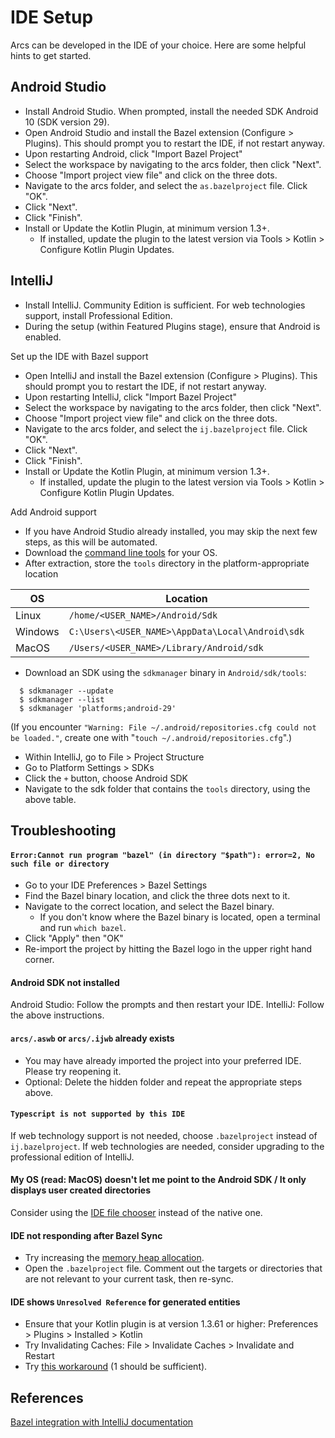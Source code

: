 # IDE Setup

Arcs can be developed in the IDE of your choice. Here are some helpful hints to get started.

## Android Studio

- Install Android Studio. When prompted, install the needed SDK Android 10 (SDK version 29).
- Open Android Studio and install the Bazel extension (Configure > Plugins). This should prompt you to restart the IDE, if not restart anyway.
- Upon restarting Android, click "Import Bazel Project"
- Select the workspace by navigating to the arcs folder, then click "Next".
- Choose "Import project view file" and click on the three dots.
- Navigate to the arcs folder, and select the `as.bazelproject` file. Click "OK".
- Click "Next".
- Click "Finish".
- Install or Update the Kotlin Plugin, at minimum version 1.3+.
  - If installed, update the plugin to the latest version via Tools > Kotlin > Configure Kotlin Plugin Updates. 

## IntelliJ

- Install IntelliJ. Community Edition is sufficient. For web technologies support, install Professional Edition.
- During the setup (within Featured Plugins stage), ensure that Android is enabled.

Set up the IDE with Bazel support
- Open IntelliJ and install the Bazel extension (Configure > Plugins). This should prompt you to restart the IDE, if not restart anyway.
- Upon restarting IntelliJ, click "Import Bazel Project"
- Select the workspace by navigating to the arcs folder, then click "Next".
- Choose "Import project view file" and click on the three dots.
- Navigate to the arcs folder, and select the `ij.bazelproject` file. Click "OK".
- Click "Next".
- Click "Finish".
- Install or Update the Kotlin Plugin, at minimum version 1.3+.
  - If installed, update the plugin to the latest version via Tools > Kotlin > Configure Kotlin Plugin Updates. 

Add Android support
- If you have Android Studio already installed, you may skip the next few steps, as this will be automated.
- Download the [command line tools](https://developer.android.com/studio/#command-tools) for your OS. 
- After extraction, store the `tools` directory in the platform-appropriate location

| OS       | Location  |
| -------- | --------- |
| Linux    | `/home/<USER_NAME>/Android/Sdk` |
| Windows  | `C:\Users\<USER_NAME>\AppData\Local\Android\sdk` |
| MacOS    | `/Users/<USER_NAME>/Library/Android/sdk` |

- Download an SDK using the `sdkmanager` binary in `Android/sdk/tools`:
```
  $ sdkmanager --update
  $ sdkmanager --list
  $ sdkmanager 'platforms;android-29'
```
(If you encounter `"Warning: File ~/.android/repositories.cfg could not be loaded."`, create one with "`touch ~/.android/repositories.cfg`".)
- Within IntelliJ, go to File > Project Structure
- Go to Platform Settings > SDKs
- Click the `+` button, choose Android SDK
- Navigate to the sdk folder that contains the `tools` directory, using the above table. 


## Troubleshooting

#### `Error:Cannot run program "bazel" (in directory "$path"): error=2, No such file or directory`

- Go to your IDE Preferences > Bazel Settings
- Find the Bazel binary location, and click the three dots next to it.
- Navigate to the correct location, and select the Bazel binary.
  - If you don't know where the Bazel binary is located, open a terminal and run `which bazel`.
- Click "Apply" then "OK"
- Re-import the project by hitting the Bazel logo in the upper right hand corner.

#### Android SDK not installed

Android Studio: Follow the prompts and then restart your IDE.
IntelliJ: Follow the above instructions.

#### `arcs/.aswb` or `arcs/.ijwb` already exists

- You may have already imported the project into your preferred IDE. Please try reopening it.
- Optional: Delete the hidden folder and repeat the appropriate steps above.

#### `Typescript is not supported by this IDE`

If web technology support is not needed, choose `.bazelproject` instead of `ij.bazelproject`. If web technologies are needed, consider upgrading to the professional edition of IntelliJ.

#### My OS (read: MacOS) doesn't let me point to the Android SDK / It only displays user created directories

Consider using the [IDE file chooser](https://intellij-support.jetbrains.com/hc/en-us/community/posts/115000128290-Use-IDE-File-Chooser-Rather-Than-Native-One) instead of the native one. 

#### IDE not responding after Bazel Sync

- Try increasing the [memory heap allocation](https://www.jetbrains.com/help/idea/increasing-memory-heap.html). 
- Open the `.bazelproject` file. Comment out the targets or directories that are not relevant to your current task, then re-sync. 

#### IDE shows `Unresolved Reference` for generated entities

- Ensure that your Kotlin plugin is at version 1.3.61 or higher: Preferences > Plugins > Installed > Kotlin 
- Try Invalidating Caches: File > Invalidate Caches > Invalidate and Restart
- Try [this workaround](https://github.com/bazelbuild/intellij/issues/490#issuecomment-454030118) (1 should be sufficient).

## References

[Bazel integration with IntelliJ documentation](https://ij.bazel.build/)
